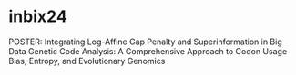 # inbix24
POSTER:   Integrating Log-Affine Gap Penalty and Superinformation in Big Data Genetic Code Analysis: A Comprehensive Approach to Codon Usage Bias, Entropy, and Evolutionary Genomics
